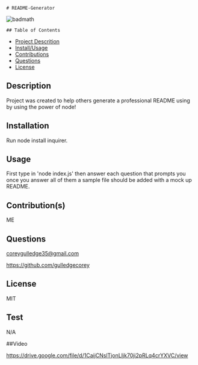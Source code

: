 
    # README-Generator
![badmath](https://img.shields.io/github/languages/top/lernantino/badmath)

    ## Table of Contents
- [Project Descrition](#Description)
- [Install/Usage](#Installation)
- [Contributions](#Contributions)
- [Questions](#Questions)
- [License](#License)

## Description
Project was created to help others generate a professional README using by using the power of node!

## Installation
Run node install inquirer.

## Usage
First type in 'node index.js' then answer each question that prompts you once you answer all of them a sample file should be added with a mock up README.

## Contribution(s)
ME

## Questions
coreygulledge35@gmail.com

https://github.com/gulledgecorey

## License
MIT


## Test
N/A

##Video

https://drive.google.com/file/d/1CaijCNslTjonLIjk70ji2pRLq4crYXVC/view


    
